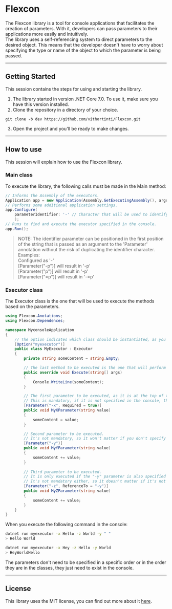 # Flexcon
The Flexcon library is a tool for console applications that facilitates the creation of parameters. With it, developers can pass parameters to their applications more easily and intuitively. <br>
The library uses a self-referencing system to direct parameters to the desired object. This means that the developer doesn't have to worry about specifying the type or name of the object to which the parameter is being passed.

---

## Getting Started
This session contains the steps for using and starting the library.

1. The library started in version .NET Core 7.0. To use it, make sure you have this version installed.
2. Clone the repository in a directory of your choice.
```
git clone -b dev https://github.com/vithortinti/Flexcon.git
```
3. Open the project and you'll be ready to make changes.

---

## How to use
This session will explain how to use the Flexcon library.

### Main class
To execute the library, the following calls must be made in the Main method:
```cs
// Informs the Assembly of the executors.
Application app = new Application(Assembly.GetExecutingAssembly(), args);
// Performs some additional application settings.
app.Configure(
    parameterIdentifier: '-' // Character that will be used to identify the parameters in the console.
    );
// Runs to find and execute the executor specified in the console.
app.Run();
```

> NOTE: The identifier parameter can be positioned in the first position of the string that is passed as an argument to the 'Parameter' annotation without the risk of duplicating the identifier character.<br>
Examples: <br>
Configured as '-'<br>
[Parameter("-p")] will result in '-p'<br>
[Parameter("p")] will result in '-p'<br>
[Parameter("=p")] will result in '-=p'

### Executor class
The Executor class is the one that will be used to execute the methods based on the parameters.
```cs
using Flexcon.Anotations;
using Flexcon.Dependences;

namespace MyconsoleApplication
{
    // The option indicates which class should be instantiated, as you'll see in the console examples below.
    [Option("myexecutor")]
    public class MyExecutor : Executor
    {
        private string someContent = string.Empty;

        // The last method to be executed is the one that will perform the desired operation.
        public override void Execute(string[] args)
        {
            Console.WriteLine(someContent);
        }

        // The first parameter to be executed, as it is at the top of the C# file among the "Parameters" methods.
        // This is mandatory, if it is not specified in the console, the program will not execute the class.
        [Parameter("-x", Required = true)]
        public void MyXParameter(string value)
        {
            someContent = value;
        }

        // Second parameter to be executed.
        // It's not mandatory, so it won't matter if you don't specify it.
        [Parameter("-y")]
        public void MyYParameter(string value)
        {
            someContent += value;
        }
        
        // Third parameter to be executed.
        // It is only executed if the "-y" parameter is also specified in the console, if it is not specified in the console, the program will not execute the class.
        // It's not mandatory either, so it doesn't matter if it's not specified.
        [Parameter("-z", ReferenceTo = "-y")]
        public void MyZParameter(string value)
        {
            someContent += value;
        }
    }
}
```

When you execute the following command in the console:
```bash
dotnet run myexecutor -x Hello -z World -y " "
> Hello World
```
```bash
dotnet run myexecutor -x Hey -z Hello -y World 
> HeyWorldHello
```
The parameters don't need to be specified in a specific order or in the order they are in the classes, they just need to exist in the console.

---

## License
This library uses the MIT license, you can find out more about it [here](https://mit-license.org/).
